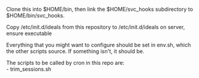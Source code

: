 Clone this into $HOME/bin, then link the $HOME/svc_hooks subdirectory to
$HOME/bin/svc_hooks.

Copy /etc/init.d/ideals from this repository to /etc/init.d/ideals on server, ensure executable

Everything that you might want to configure should be set in env.sh, which
the other scripts source. If something isn't, it should be.

The scripts to be called by cron in this repo are:
<br>- trim_sessions.sh
